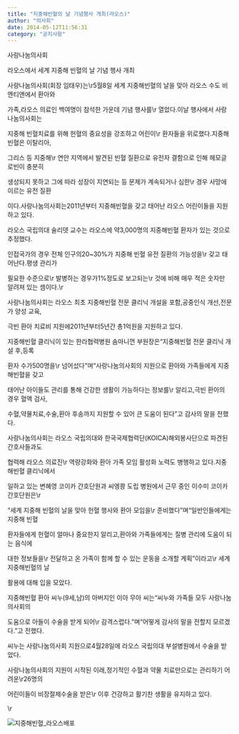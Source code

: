 ```yaml
---
title: "지중해빈혈의 날 기념행사 개최(라오스)"
author: "의사회"
date: 2014-05-12T11:56:31
category: "공지사항"
---
```


사랑나눔의사회

라오스에서 세계 지중해 빈혈의 날 기념 행사 개최

사랑나눔의사회(회장 임태우)는\r5월8일 세계 지중해빈혈의 날을 맞아 라오스 수도 비엔티앤에서 환아와

가족,라오스 의료인 백여명이 참석한 가운데 기념 행사를\r
열었다.이날 행사에서 사랑나눔의사회는

지중해 빈혈치료를 위해 헌혈의 중요성을 강조하고 어린이\r
환자들을 위로했다.지중해 빈혈은 이탈리아,

그리스 등 지중해\r
연안 지역에서 발견된 빈혈 질환으로 유전자 결함으로 인해 헤모글로빈이 충분히

생성되지 못하고 그에 따라 성장이 지연되는 등 문제가 계속되거나 심한\r
경우 사망에 이르는 유전 질환

이다.사랑나눔의사회는2011년부터 지중해빈혈을 갖고 태어난 라오스 어린이들을 지원하고 있다.

라오스 국립의대 술리뎃 교수는 라오스에 약3,000명의 지중해빈혈 환자가 있는 것으로 추정했다.

인접국가의 경우 전체 인구의20~30%가 지중해 빈혈 유전 질환의 가능성을\r
갖고 태어난다.평생 관리가

필요한 수준으로\r
발병하는 경우가1%정도로 보고되는\r
것에 비해 매우 적은 숫자만 알려져 있는 셈이다.\r

사랑나눔의사회는 라오스 최초 지중해빈혈 전문 클리닉 개설을 포함,공중인식 개선,전문가 양성 교육,

극빈 환아 치료비 지원에2011년부터5년간 총1억원을 지원하고 있다.

지중해빈혈 클리닉이 있는 한라협력병원 솜마니껀 부원장은“지중해빈혈 전문 클리닉 개설 후,등록

환자 수가500명을\r
넘어섰다”며“사랑나눔의사회의 지원으로 환아와 가족들에게 지중해빈혈을 갖고

태어난 아이들도 관리를 통해 건강한 생활이 가능하다는 정보를\r
알리고,극빈 환아의 경우 혈액 검사,

수혈,약물치료,수술,환아 후송까지 지원할 수 있어 큰 도움이 된다”고 감사의 말을 전했다.

사랑나눔의사회는 라오스 국립의대와 한국국제협력단(KOICA)해외봉사단으로 파견된 간호사들과도

협력해 라오스 의료진\r
역량강화와 환아 가족 모임 활성화 노력도 병행하고 있다.지중해빈혈 클리닉에서

일하고 있는 변혜영 코이카 간호단원과 씨엥쾅 도립 병원에서 근무 중인 이수미 코이카 간호단원은\r

“세계 지중해 빈혈의 날을 맞아 헌혈 행사와 환아 모임을\r
준비했다”며“일반인들에게는 지중해 빈혈

환자들에게 헌혈이 얼마나 중요한지 알리고,환아와 가족들에게는 질병 관리에 도움이 되는 음식에

대한 정보들을\r
전달하고 온 가족이 함께 할 수 있는 운동을 소개할 계획”이라고\r
세계 지중해빈혈의 날

활용에 대해 입을 모았다.

지중해빈혈 환아 씨누(9세,남)의 아버지인 이아 무아 씨는“씨누와 가족들 모두 사랑나눔의사회의

도움으로 아들이 수술을 받게 되어\r
감격스럽다.”며“어떻게 감사의 말을 전할지 모르겠다.”고 전했다.

씨누는 사랑나눔의사회 지원으로4월28일에 라오스 국립의대 부설병원에서 수술을 받았다.

사랑나눔의사회의 지원이 시작된 이래,정기적인 수혈과 약물 치료만으로는 관리하기 어려운\r26명의

어린이들이 비장절제수술을 받은\r
이후 건강하고 활기찬 생활을 유지하고 있다.

\r

![지중해빈혈_라오스배포](/files/attach/images/1585/183/032/05dac4d3bee5bf8b17d9b05f9524f54f.jpg)
